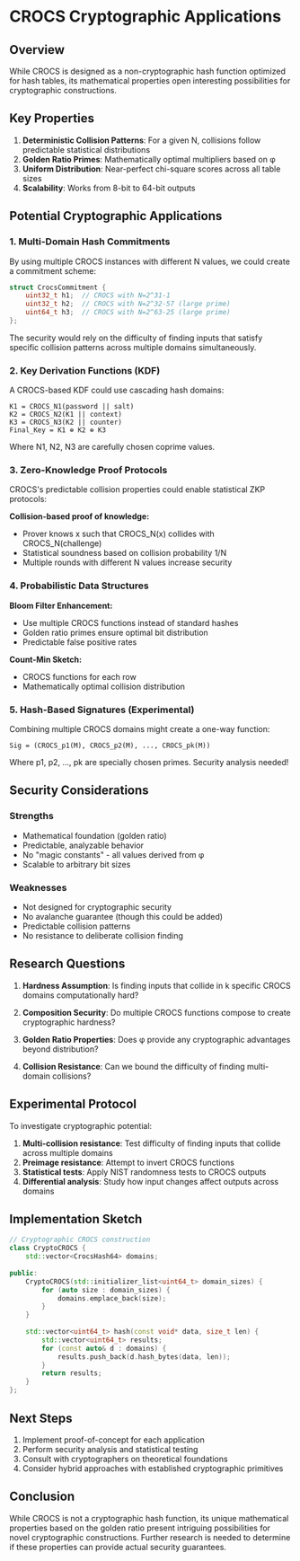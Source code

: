 # CROCS Cryptographic Applications

## Overview

While CROCS is designed as a non-cryptographic hash function optimized for hash tables, its mathematical properties open interesting possibilities for cryptographic constructions.

## Key Properties

1. **Deterministic Collision Patterns**: For a given N, collisions follow predictable statistical distributions
2. **Golden Ratio Primes**: Mathematically optimal multipliers based on φ
3. **Uniform Distribution**: Near-perfect chi-square scores across all table sizes
4. **Scalability**: Works from 8-bit to 64-bit outputs

## Potential Cryptographic Applications

### 1. Multi-Domain Hash Commitments

By using multiple CROCS instances with different N values, we could create a commitment scheme:

```cpp
struct CrocsCommitment {
    uint32_t h1;  // CROCS with N=2^31-1
    uint32_t h2;  // CROCS with N=2^32-57 (large prime)
    uint64_t h3;  // CROCS with N=2^63-25 (large prime)
};
```

The security would rely on the difficulty of finding inputs that satisfy specific collision patterns across multiple domains simultaneously.

### 2. Key Derivation Functions (KDF)

A CROCS-based KDF could use cascading hash domains:

```
K1 = CROCS_N1(password || salt)
K2 = CROCS_N2(K1 || context)
K3 = CROCS_N3(K2 || counter)
Final_Key = K1 ⊕ K2 ⊕ K3
```

Where N1, N2, N3 are carefully chosen coprime values.

### 3. Zero-Knowledge Proof Protocols

CROCS's predictable collision properties could enable statistical ZKP protocols:

**Collision-based proof of knowledge:**
- Prover knows x such that CROCS_N(x) collides with CROCS_N(challenge)
- Statistical soundness based on collision probability 1/N
- Multiple rounds with different N values increase security

### 4. Probabilistic Data Structures

**Bloom Filter Enhancement:**
- Use multiple CROCS functions instead of standard hashes
- Golden ratio primes ensure optimal bit distribution
- Predictable false positive rates

**Count-Min Sketch:**
- CROCS functions for each row
- Mathematically optimal collision distribution

### 5. Hash-Based Signatures (Experimental)

Combining multiple CROCS domains might create a one-way function:

```
Sig = (CROCS_p1(M), CROCS_p2(M), ..., CROCS_pk(M))
```

Where p1, p2, ..., pk are specially chosen primes. Security analysis needed!

## Security Considerations

### Strengths
- Mathematical foundation (golden ratio)
- Predictable, analyzable behavior
- No "magic constants" - all values derived from φ
- Scalable to arbitrary bit sizes

### Weaknesses
- Not designed for cryptographic security
- No avalanche guarantee (though this could be added)
- Predictable collision patterns
- No resistance to deliberate collision finding

## Research Questions

1. **Hardness Assumption**: Is finding inputs that collide in k specific CROCS domains computationally hard?

2. **Composition Security**: Do multiple CROCS functions compose to create cryptographic hardness?

3. **Golden Ratio Properties**: Does φ provide any cryptographic advantages beyond distribution?

4. **Collision Resistance**: Can we bound the difficulty of finding multi-domain collisions?

## Experimental Protocol

To investigate cryptographic potential:

1. **Multi-collision resistance**: Test difficulty of finding inputs that collide across multiple domains
2. **Preimage resistance**: Attempt to invert CROCS functions
3. **Statistical tests**: Apply NIST randomness tests to CROCS outputs
4. **Differential analysis**: Study how input changes affect outputs across domains

## Implementation Sketch

```cpp
// Cryptographic CROCS construction
class CryptoCROCS {
    std::vector<CrocsHash64> domains;
    
public:
    CryptoCROCS(std::initializer_list<uint64_t> domain_sizes) {
        for (auto size : domain_sizes) {
            domains.emplace_back(size);
        }
    }
    
    std::vector<uint64_t> hash(const void* data, size_t len) {
        std::vector<uint64_t> results;
        for (const auto& d : domains) {
            results.push_back(d.hash_bytes(data, len));
        }
        return results;
    }
};
```

## Next Steps

1. Implement proof-of-concept for each application
2. Perform security analysis and statistical testing
3. Consult with cryptographers on theoretical foundations
4. Consider hybrid approaches with established cryptographic primitives

## Conclusion

While CROCS is not a cryptographic hash function, its unique mathematical properties based on the golden ratio present intriguing possibilities for novel cryptographic constructions. Further research is needed to determine if these properties can provide actual security guarantees.
